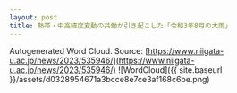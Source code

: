 ```yaml
---
layout: post
title: 熱帯・中高緯度変動の共働が引き起こした「令和3年8月の大雨」
---
```

Autogenerated Word Cloud.
Source\: [https://www.niigata-u.ac.jp/news/2023/535946/](https://www.niigata-u.ac.jp/news/2023/535946/)
![WordCloud]({{ site.baseurl }}/assets/d0328954671a3bcce8e7ce3af168c6be.png)
